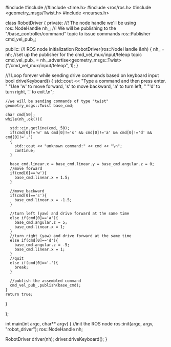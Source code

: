 #include <iostream>
#include <cstdlib>
//#include <time.h>
#include <ros/ros.h>
#include <geometry_msgs/Twist.h>
#include <ncurses.h>

class RobotDriver
{
private:
  //! The node handle we'll be using
  ros::NodeHandle nh_;
  //! We will be publishing to the "/base_controller/command" topic to issue commands
  ros::Publisher cmd_vel_pub_;

public:
  //! ROS node initialization
  RobotDriver(ros::NodeHandle &nh)
  {
    nh_ = nh;
    //set up the publisher for the cmd_vel_mux/input/teleop topic
    cmd_vel_pub_ = nh_.advertise<geometry_msgs::Twist>("/cmd_vel_mux/input/teleop", 1);
  }

  //! Loop forever while sending drive commands based on keyboard input
  bool driveKeyboard()
  {
    std::cout << "Type a command and then press enter.  "
      "Use 'w' to move forward, 's' to move backward, 'a' to turn left, "
      "'d' to turn right, '.' to exit.\n";

    //we will be sending commands of type "twist"
    geometry_msgs::Twist base_cmd;

    char cmd[50];
    while(nh_.ok()){

      std::cin.getline(cmd, 50);
      if(cmd[0]!='w' && cmd[0]!='s' && cmd[0]!='a' && cmd[0]!='d' && cmd[0]!='.')
      {
        std::cout << "unknown command:" << cmd << "\n";
        continue;
      }

      base_cmd.linear.x = base_cmd.linear.y = base_cmd.angular.z = 0;   
      //move forward
      if(cmd[0]=='w'){
        base_cmd.linear.x = 1.5;
      }
      
      //move backward
      if(cmd[0]=='s'){
        base_cmd.linear.x = -1.5;
      } 

      //turn left (yaw) and drive forward at the same time
      else if(cmd[0]=='a'){
        base_cmd.angular.z = 5;
        base_cmd.linear.x = 1;
      } 
      //turn right (yaw) and drive forward at the same time
      else if(cmd[0]=='d'){
        base_cmd.angular.z = -5;
        base_cmd.linear.x = 1;
      } 
      //quit
      else if(cmd[0]=='.'){
        break;
      }

      //publish the assembled command
      cmd_vel_pub_.publish(base_cmd);
    }
    return true;
  }

};

int main(int argc, char** argv)
{
  //init the ROS node
  ros::init(argc, argv, "robot_driver");
  ros::NodeHandle nh;

  RobotDriver driver(nh);
  driver.driveKeyboard();
}
